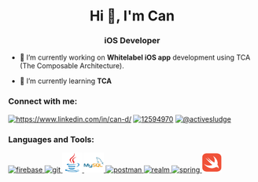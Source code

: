 <h1 align="center">Hi 👋, I'm Can</h1>
<h3 align="center">iOS Developer</h3>

- 🔭 I’m currently working on **Whitelabel iOS app** development using TCA (The Composable Architecture). 

- 🌱 I’m currently learning **TCA**

<h3 align="left">Connect with me:</h3>
<p align="left">
<a href="https://linkedin.com/in/can-d/" target="blank"><img align="center" src="https://cdn.jsdelivr.net/npm/simple-icons@3.0.1/icons/linkedin.svg" alt="https://www.linkedin.com/in/can-d/" height="30" width="40" /></a>
<a href="https://stackoverflow.com/users/12594970" target="blank"><img align="center" src="https://cdn.jsdelivr.net/npm/simple-icons@3.0.1/icons/stackoverflow.svg" alt="12594970" height="30" width="40" /></a>
<a href="https://medium.com/@activesludge" target="blank"><img align="center" src="https://cdn.jsdelivr.net/npm/simple-icons@3.0.1/icons/medium.svg" alt="@activesludge" height="30" width="40" /></a>
</p>

<h3 align="left">Languages and Tools:</h3>
<p align="left"> <a href="https://firebase.google.com/" target="_blank"> <img src="https://www.vectorlogo.zone/logos/firebase/firebase-icon.svg" alt="firebase" width="40" height="40"/> </a> <a href="https://git-scm.com/" target="_blank"> <img src="https://www.vectorlogo.zone/logos/git-scm/git-scm-icon.svg" alt="git" width="40" height="40"/> </a> <a href="https://www.java.com" target="_blank"> <img src="https://raw.githubusercontent.com/devicons/devicon/master/icons/java/java-original.svg" alt="java" width="40" height="40"/> </a> <a href="https://www.mysql.com/" target="_blank"> <img src="https://raw.githubusercontent.com/devicons/devicon/master/icons/mysql/mysql-original-wordmark.svg" alt="mysql" width="40" height="40"/> </a> <a href="https://postman.com" target="_blank"> <img src="https://www.vectorlogo.zone/logos/getpostman/getpostman-icon.svg" alt="postman" width="40" height="40"/> </a> <a href="https://realm.io/" target="_blank"> <img src="https://raw.githubusercontent.com/bestofjs/bestofjs-webui/8665e8c267a0215f3159df28b33c365198101df5/public/logos/realm.svg" alt="realm" width="40" height="40"/> </a> <a href="https://spring.io/" target="_blank"> <img src="https://www.vectorlogo.zone/logos/springio/springio-icon.svg" alt="spring" width="40" height="40"/> </a> <a href="https://developer.apple.com/swift/" target="_blank"> <img src="https://raw.githubusercontent.com/devicons/devicon/master/icons/swift/swift-original.svg" alt="swift" width="40" height="40"/> </a> </p>
